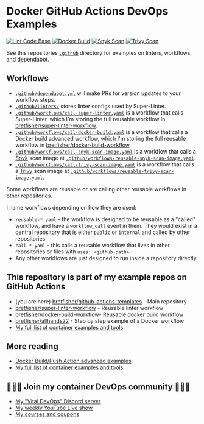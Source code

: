 # Docker GitHub Actions DevOps Examples

[![Lint Code Base](https://github.com/BretFisher/github-actions-templates/actions/workflows/call-super-linter.yaml/badge.svg)](https://github.com/BretFisher/github-actions-templates/actions/workflows/call-super-linter.yaml)
[![Docker Build](https://github.com/BretFisher/github-actions-templates/actions/workflows/call-docker-build.yaml/badge.svg)](https://github.com/BretFisher/github-actions-templates/actions/workflows/call-docker-build.yaml)
[![Snyk Scan](https://github.com/BretFisher/github-actions-templates/actions/workflows/call-snyk-scan-image.yaml/badge.svg)](https://github.com/BretFisher/github-actions-templates/actions/workflows/call-snyk-scan-image.yaml)
[![Trivy Scan](https://github.com/BretFisher/github-actions-templates/actions/workflows/call-trivy-scan-image.yaml/badge.svg)](https://github.com/BretFisher/github-actions-templates/actions/workflows/call-trivy-scan-image.yaml)

See this repositories [`.github`](.github) directory for examples on linters, workflows, and dependabot.

## Workflows

- [`.github/dependabot.yml`](.github/depondabot.yml) will make PRs for version updates to your workflow steps.
- [`.github/linters/`](.github/linters/) stores linter configs used by Super-Linter.
- [`.github/workflows/call-super-linter.yaml`](.github/workflows/call-super-linter.yaml) is a workflow that calls Super-Linter, which I'm storing the full reusable workflow in [bretfisher/super-linter-workflow](bretfisher/super-linter-workflow).
- [`.github/workflows/call-docker-build.yaml`](.github/workflows/call-docker-build.yaml) is a workflow that calls a Docker build advanced workflow, which I'm storing the full reusable workflow in [bretfisher/docker-build-workflow](bretfisher/docker-build-workflow).
- [`.github/workflows/call-snyk-scan-image.yaml`](.github/workflows/call-snyk-scan-image.yaml) is a workflow that calls a [Snyk](https://github.com/snyk/cli) scan image at [`.github/workflows/reusable-snyk-scan-image.yaml`](.github/workflows/reusable-snyk-scan-image.yaml).
- [`.github/workflows/call-trivy-scan-image.yaml`](.github/workflows/call-trivy-scan-image.yaml) is a workflow that calls a [Trivy](https://github.com/marketplace/actions/aqua-security-trivy) scan image at [`.github/workflows/reusable-trivy-scan-image.yaml`](.github/workflows/reusable-trivy-scan-image.yaml).

Some workflows are reusable or are calling other reusable workflows in other repositories.

I name workflows depending on how they are used:

- `reusable-*.yaml` - the workflow is designed to be reusable as a "called" workflow, and have a `workflow_call` event in them. They would exist in a central repository that is either `public` or `internal` and called by other repositories.
- `call-*.yaml` - this calls a reusable workflow that lives in other repositories or files with `uses: <github-path>`.
- Any other workflows are just designed to run inside a repository directly.

## This repository is part of my example repos on GitHub Actions

- (you are here) [bretfisher/github-actions-templates](https://github.com/BretFisher/github-actions-templates) - Main repository
- [bretfisher/super-linter-workflow](https://github.com/BretFisher/super-linter-workflow) - Reusable linter workflow
- [bretfisher/docker-build-workflow](https://github.com/BretFisher/docker-build-workflow)- Reusable docker build workflow
- [bretfisher/allhands22](https://github.com/BretFisher/github-actions-templates) - Step by step example of a Docker workflow
- [My full list of container examples and tools](https://github.com/bretfisher)

## More reading

- [Docker Build/Push Action advanced examples](https://github.com/docker/build-push-action/tree/master/docs/advanced)
- [My full list of container examples and tools](https://github.com/bretfisher)

## 🎉🎉🎉 Join my container DevOps community 🎉🎉🎉

- [My "Vital DevOps" Discord server](https://devops.fan)
- [My weekly YouTube Live show](https://bret.live)
- [My courses and coupons](https://www.bretfisher.com/courses)
